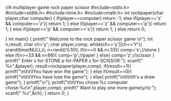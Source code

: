 //A multiplayer game rock paper scissor
#include<stdio.h>
#include<stdlib.h>
#include<time.h>
#include<math.h>
int rockpaper(char player,char computer)
{
    if(player==computer)
        return -1;
    else if(player=='s' && computer=='z'){
        return 1;
    }
    else if(player=='z' && computer=='p'){
        return 1;
    }
    else if(player=='p' && computer=='s'){
        return 1;
    }
    else
    return 0;
     
}
int main()
{
    printf("                    Welcome to the rock paper scissor game                  \n");
    int n,result;
    char ch='y';
    char player,comp;
    while(ch=='y'||ch=='Y'){
        srand(time(NULL));
        n=rand()%100;
            if(n>=0 && n<33){
                comp='s';//stone
            }
        else if(n>=33 && n<66){
                comp='p';//paper
            }
        else{
                comp='z';//scissor
            }
    printf("                  Enter s for-STONE p for-PAPER z for-SCISSOR:");
    scanf(" %c",&player);
    result=rockpaper(player,comp);
    if(result==1){
            printf("\n\t\t\tYou have won the game");
        }
    else if(result==0){
                printf("\n\t\t\tYou have lose the game");
        }
    else{
                 printf("\n\t\t\tIt's a draw game");
        }
    printf("\n");
    printf("\t\t\tYou chose:%c  computer chose:%c\n",player,comp);
    printf("                        Want to play one more game(y/n):");
    scanf(" %c",&ch);
}
    return 0;
}


